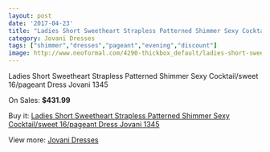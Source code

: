 ```yaml
---
layout: post
date: '2017-04-23'
title: "Ladies Short Sweetheart Strapless Patterned Shimmer Sexy Cocktail/sweet 16/pageant Dress Jovani 1345"
category: Jovani Dresses
tags: ["shimmer","dresses","pageant","evening","discount"]
image: http://www.neoformal.com/4290-thickbox_default/ladies-short-sweetheart-strapless-patterned-shimmer-sexy-cocktail-sweet-16-pageant-dress-jovani-1345.jpg
---
```

Ladies Short Sweetheart Strapless Patterned Shimmer Sexy Cocktail/sweet 16/pageant Dress Jovani 1345

On Sales: **$431.99**
<a href="https://www.neoformal.com/en/jovani-dresses/1601-ladies-short-sweetheart-strapless-patterned-shimmer-sexy-cocktail-sweet-16-pageant-dress-jovani-1345.html"><amp-img layout="responsive" width="600" height="600" src="//www.neoformal.com/4290-thickbox_default/ladies-short-sweetheart-strapless-patterned-shimmer-sexy-cocktail-sweet-16-pageant-dress-jovani-1345.jpg" alt="Ladies Short Sweetheart Strapless Patterned Shimmer Sexy Cocktail/sweet 16/pageant Dress Jovani 1345 0" /></a>
<a href="https://www.neoformal.com/en/jovani-dresses/1601-ladies-short-sweetheart-strapless-patterned-shimmer-sexy-cocktail-sweet-16-pageant-dress-jovani-1345.html"><amp-img layout="responsive" width="600" height="600" src="//www.neoformal.com/4291-thickbox_default/ladies-short-sweetheart-strapless-patterned-shimmer-sexy-cocktail-sweet-16-pageant-dress-jovani-1345.jpg" alt="Ladies Short Sweetheart Strapless Patterned Shimmer Sexy Cocktail/sweet 16/pageant Dress Jovani 1345 1" /></a>

Buy it: [Ladies Short Sweetheart Strapless Patterned Shimmer Sexy Cocktail/sweet 16/pageant Dress Jovani 1345](https://www.neoformal.com/en/jovani-dresses/1601-ladies-short-sweetheart-strapless-patterned-shimmer-sexy-cocktail-sweet-16-pageant-dress-jovani-1345.html "Ladies Short Sweetheart Strapless Patterned Shimmer Sexy Cocktail/sweet 16/pageant Dress Jovani 1345")

View more: [Jovani Dresses](https://www.neoformal.com/en/15-jovani-dresses "Jovani Dresses")
